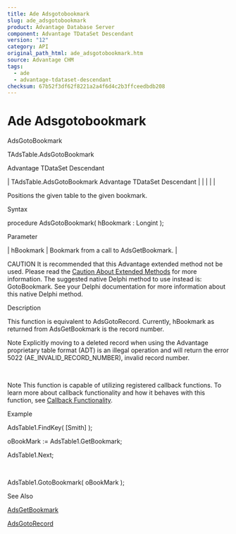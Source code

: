 ```yaml
---
title: Ade Adsgotobookmark
slug: ade_adsgotobookmark
product: Advantage Database Server
component: Advantage TDataSet Descendant
version: "12"
category: API
original_path_html: ade_adsgotobookmark.htm
source: Advantage CHM
tags:
  - ade
  - advantage-tdataset-descendant
checksum: 67b52f3df62f8221a2a4f6d4c2b3ffceedbdb208
---
```


# Ade Adsgotobookmark

AdsGotoBookmark

TAdsTable.AdsGotoBookmark

Advantage TDataSet Descendant

| TAdsTable.AdsGotoBookmark  Advantage TDataSet Descendant |  |  |  |  |

Positions the given table to the given bookmark.

Syntax

procedure AdsGotoBookmark( hBookmark : Longint );

Parameter

| hBookmark | Bookmark from a call to AdsGetBookmark. |

CAUTION It is recommended that this Advantage extended method not be used. Please read the [Caution About Extended Methods](ade_caution_about_extended_methods.md) for more information. The suggested native Delphi method to use instead is: GotoBookmark. See your Delphi documentation for more information about this native Delphi method.

Description

This function is equivalent to AdsGotoRecord. Currently, hBookmark as returned from AdsGetBookmark is the record number.

Note Explicitly moving to a deleted record when using the Advantage proprietary table format (ADT) is an illegal operation and will return the error 5022 (AE\_INVALID\_RECORD\_NUMBER), invalid record number.

 

Note This function is capable of utilizing registered callback functions. To learn more about callback functionality and how it behaves with this function, see [Callback Functionality](master_callback_functionality.md).

Example

AdsTable1.FindKey( [Smith] );

oBookMark := AdsTable1.GetBookmark;

AdsTable1.Next;

 

AdsTable1.GotoBookmark( oBookMark );

See Also

[AdsGetBookmark](ade_adsgetbookmark.md)

[AdsGotoRecord](ade_adsgotorecord.md)
